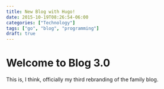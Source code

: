 ```yaml
---
title: New Blog with Hugo!
date: 2015-10-19T08:26:54-06:00
categories: ["Technology"]
tags: ["go", "blog", "programming"]
draft: true
---
```


# Welcome to Blog 3.0

This is, I think, officially my third rebranding of the family blog.
